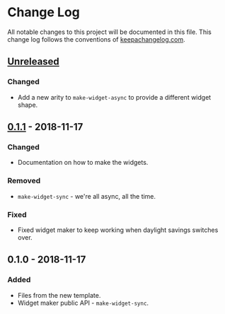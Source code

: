 # Change Log
All notable changes to this project will be documented in this file. This change log follows the conventions of [keepachangelog.com](http://keepachangelog.com/).

## [Unreleased]
### Changed
- Add a new arity to `make-widget-async` to provide a different widget shape.

## [0.1.1] - 2018-11-17
### Changed
- Documentation on how to make the widgets.

### Removed
- `make-widget-sync` - we're all async, all the time.

### Fixed
- Fixed widget maker to keep working when daylight savings switches over.

## 0.1.0 - 2018-11-17
### Added
- Files from the new template.
- Widget maker public API - `make-widget-sync`.

[Unreleased]: https://github.com/your-name/rain/compare/0.1.1...HEAD
[0.1.1]: https://github.com/your-name/rain/compare/0.1.0...0.1.1

